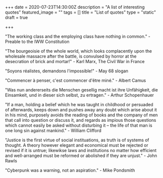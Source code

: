 +++
date = 2020-07-23T14:30:00Z
description = "A list of interesting quotes"
featured_image = ""
tags = []
title = "List of quotes"
type = "static"
draft = true

+++

"The working class and the employing class have nothing in common." - Preable to the IWW Constitution

"The bourgeoisie of the whole world, which looks complacently upon the wholesale massacre after the battle, is convulsed by horror at the desecration of brick and mortar!" - Karl Marx, The Civil War in France

"Soyons réalistes, demandons l'impossible!" - May 68 slogan

"Commencer à penser, c'est commencer d'être miné." - Albert Camus

"Was nun andererseits die Menschen gesellig macht ist ihre Unfähigkeit, die Einsamkeit, und in dieser sich selbst, zu ertragen." - Arthur Schopenhauer

"If a man, holding a belief which he was taught in childhood or persuaded of afterwards, keeps down and pushes away any doubt which arise about it in his mind, purposely avoids the reading of books and the company of men that call into question or discuss it, and regards as impious those questions which cannot easily be asked without disturbing it – the life of that man is one long sin against mankind." - William Clifford

"Justice is the first virtue of social instituations, as truth is of systems of thought. A theory however elegant and economical must be rejected or revised if it is untrue; likewikse laws and institutions no matter how efficient and well-arranged must be reformed or abolished if they are unjust." - John Rawls

"Cyberpunk was a warning, not an aspiration." - Mike Pondsmith